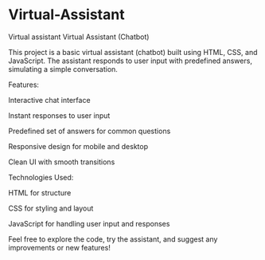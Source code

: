 # Virtual-Assistant
Virtual assistant
Virtual Assistant (Chatbot)

This project is a basic virtual assistant (chatbot) built using HTML, CSS, and JavaScript. The assistant responds to user input with predefined answers, simulating a simple conversation.

Features:

Interactive chat interface

Instant responses to user input

Predefined set of answers for common questions

Responsive design for mobile and desktop

Clean UI with smooth transitions


Technologies Used:

HTML for structure

CSS for styling and layout

JavaScript for handling user input and responses


Feel free to explore the code, try the assistant, and suggest any improvements or new features!
